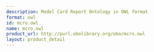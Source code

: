 ```yaml
---
description: Model Card Report Ontology in OWL format
format: owl
id: mcro.owl
name: mcro.owl
product_url: http://purl.obolibrary.org/obo/mcro.owl
layout: product_detail
---
```

